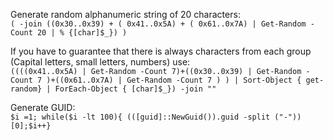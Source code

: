 Generate random alphanumeric string of 20 characters:   
`( -join ((0x30..0x39) + ( 0x41..0x5A) + ( 0x61..0x7A) | Get-Random -Count 20 | % {[char]$_}) )`   

If you have to guarantee that there is always characters from each group (Capital letters, small letters, numbers) use:   
`((((0x41..0x5A) | Get-Random -Count 7)+((0x30..0x39) | Get-Random -Count 7 )+((0x61..0x7A) | Get-Random -Count 7 ) ) | Sort-Object { get-random} | ForEach-Object { [char]$_}) -join ""`   

Generate GUID:   
`$i =1; while($i -lt 100){ (([guid]::NewGuid()).guid -split ("-"))[0];$i++}`   

